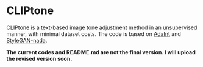 # CLIPtone
[CLIPtone](https://hmin970922.github.io/CLIPtone/) is a text-based image tone adjustment method in an unsupervised manner, with minimal dataset costs.
The code is based on [AdaInt](https://github.com/ImCharlesY/AdaInt) and [StyleGAN-nada](https://github.com/rinongal/StyleGAN-nada).


**The current codes and README.md are not the final version. I will upload the revised version soon.**

<!--

## Installation
```
git clone https://github.com/hmin970922/CLIPtone.git
cd CLIPtone

pip install -r requirements.txt
python ailut_transform/setup.py install

pip install ftfy regex tqdm
pip install git+https://github.com/openai/CLIP.git
```


## Datasets
We will release soon...

### Image Datasets
You can use any image datasets..
논문에서는 MIT-Adobe 5K를 사용..
image 파일과 annotation 파일 필요

```
data
|-- synthetic
|   |-- ajar
|   |-- cbox_dragon
|   |-- ...
|-- real
    |-- scene_1
    |-- scene_2
    |-- ...
```

### Text Datasets
우리는 학습 때 Target description으로 [Color Names Database](https://github.com/meodai/color-names)를 사용..
csv 폴더 내에 [colornames.csv](https://github.com/meodai/color-names/blob/master/src/colornames.csv)

-->
